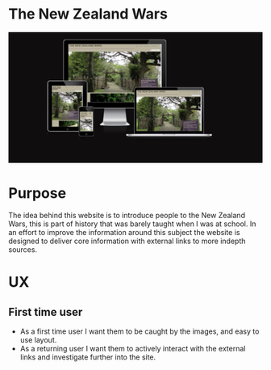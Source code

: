 # The New Zealand Wars
![Screenshot of website as a responsive item.](/assets/images/readme/responsiveimage.png)
# Purpose
The idea behind this website is to introduce people to the New Zealand Wars, this is part of history that was barely taught when I was at school.
In an effort to improve the information around this subject the website is designed to deliver core information with external links to more indepth sources.
# UX
## First time user
 - As a first time user I want them to be caught by the images, and easy to use layout.
 - As a returning user I want them to actively interact with the external links and investigate further into the site.
